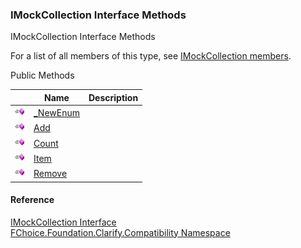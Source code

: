 ﻿### IMockCollection Interface Methods

IMockCollection Interface Methods

For a list of all members of this type, see [IMockCollection members](FChoice.Foundation.Clarify.Compatibility~FChoice.Foundation.Clarify.Compatibility.IMockCollection_members.md).

Public Methods

|   | Name | Description |
| --- | --- | --- |
| ![ Method](dotnetimages/Method.png) | [_NewEnum](FChoice.Foundation.Clarify.Compatibility~FChoice.Foundation.Clarify.Compatibility.IMockCollection~_NewEnum.md) |   |
| ![ Method](dotnetimages/Method.png) | [Add](FChoice.Foundation.Clarify.Compatibility~FChoice.Foundation.Clarify.Compatibility.IMockCollection~Add.md) |   |
| ![ Method](dotnetimages/Method.png) | [Count](FChoice.Foundation.Clarify.Compatibility~FChoice.Foundation.Clarify.Compatibility.IMockCollection~Count.md) |   |
| ![ Method](dotnetimages/Method.png) | [Item](FChoice.Foundation.Clarify.Compatibility~FChoice.Foundation.Clarify.Compatibility.IMockCollection~Item.md) |   |
| ![ Method](dotnetimages/Method.png) | [Remove](FChoice.Foundation.Clarify.Compatibility~FChoice.Foundation.Clarify.Compatibility.IMockCollection~Remove.md) |   |





#### Reference

[IMockCollection Interface](FChoice.Foundation.Clarify.Compatibility~FChoice.Foundation.Clarify.Compatibility.IMockCollection.md)  
[FChoice.Foundation.Clarify.Compatibility Namespace](FChoice.Foundation.Clarify.Compatibility~FChoice.Foundation.Clarify.Compatibility_namespace.md)